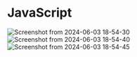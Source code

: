 # JavaScript
![Screenshot from 2024-06-03 18-54-30](https://github.com/MahdiLcoder/JavaScript/assets/113045607/2a6b2370-9cd8-40d4-a244-e53e7a5961c9)
![Screenshot from 2024-06-03 18-54-40](https://github.com/MahdiLcoder/JavaScript/assets/113045607/e9a28102-cbb0-4278-9040-4db6a856103a)
![Screenshot from 2024-06-03 18-54-45](https://github.com/MahdiLcoder/JavaScript/assets/113045607/a63ecd2f-ebec-4c7b-9de4-4bd381cb9354)
